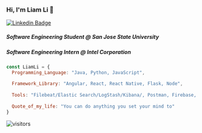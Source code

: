 ### Hi, I'm Liam Li 👋
[![Linkedin Badge](https://img.shields.io/badge/-Liam_Li-blue?style=flat-square&logo=Linkedin&logoColor=white&link=https://www.linkedin.com/in/yangliliam/)](https://www.linkedin.com/in/yangliliam/)

##### Software Engineering Student @ San Jose State University
##### Software Engineering Intern @ Intel Corporation


```JavaScript
const LiamLi = {
  Programming_Language: "Java, Python, JavaScript",
  
  Framework_Library: "Angular, React, React Native, Flask, Node",
  
  Tools: "Filebeat/Elastic Search/LogStash/Kibana/, Postman, Firebase, Docker, Kubernetes",
  
  Quote_of_my_life: "You can do anything you set your mind to"
}

```


![visitors](https://visitor-badge.glitch.me/badge?page_id=liamlacuna.liamlacuna)
